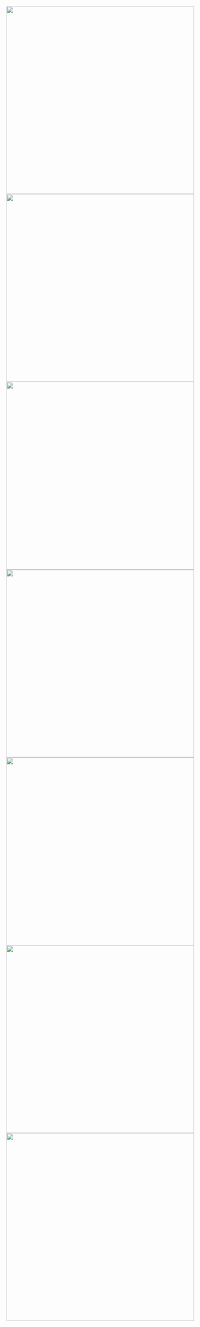 <img src = "https://github.com/RAWAN3830/media_booster/assets/138647473/836dd110-72b8-4a37-b0c6-86ef73cda4a5" height="500"/>
<img src = "https://github.com/RAWAN3830/media_booster/assets/138647473/112687b6-8381-4e59-9d87-3a2c1b3aebff" height="500"/>
<img src = "https://github.com/RAWAN3830/media_booster/assets/138647473/db91b533-b999-4385-b3bc-60c0292d0af2" height="500"/>
<img src = "https://github.com/RAWAN3830/media_booster/assets/138647473/ce3eeace-599f-451c-8407-906c0b4ff27a" height="500"/>
<img src = "https://github.com/RAWAN3830/media_booster/assets/138647473/e62b351c-511f-4b87-adb3-9be4c0340f26" height="500"/>
<img src = "https://github.com/RAWAN3830/media_booster/assets/138647473/973406fe-30c6-4aba-84a2-32d83c630985" height="500"/>
<img src = "https://github.com/RAWAN3830/media_booster/assets/138647473/2e098ef5-ad29-484d-b68c-ca49c74723d0" height="500"/>
